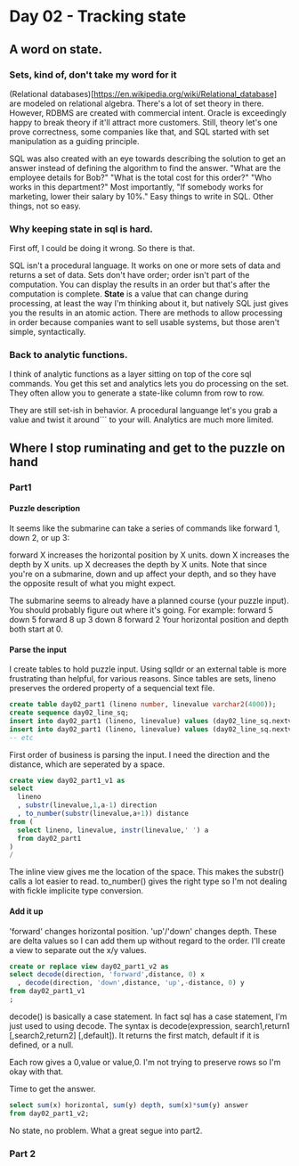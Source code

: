 # Day 02 - Tracking state
## A word on state.
### Sets, kind of, don't take my word for it
(Relational databases)[https://en.wikipedia.org/wiki/Relational_database] are modeled on relational algebra. There's a lot of set theory in there. However, RDBMS are created with commercial intent. Oracle is exceedingly happy to break theory if it'll attract more customers. Still, theory let's one prove correctness, some companies like that, and SQL started with set manipulation as a guiding principle.

SQL was also created with an eye towards describing the solution to get an answer instead of defining the algorithm to find the answer. "What are the employee details for Bob?" "What is the total cost for this order?" "Who works in this department?" Most importantly, "If somebody works for marketing, lower their salary by 10%." Easy things to write in SQL. Other things, not so easy.

### Why keeping state in sql is hard.
First off, I could be doing it wrong. So there is that.

SQL isn't a procedural language. It works on one or more sets of data and returns a set of data. Sets don't have order; order isn't part of the computation. You can display the results in an order but that's after the computation is complete. **State** is a value that can change during processing, at least the way I'm thinking about it, but natively SQL just gives you the results in an atomic action. There are methods to allow processing in order because companies want to sell usable systems, but those aren't simple, syntactically.

### Back to analytic functions.
I think of analytic functions as a layer sitting on top of the core sql commands. You get this set and analytics lets you do processing on the set. They often allow you to generate a state-like column from row to row.

They are still set-ish in behavior. A procedural languange let's you grab a value and twist it around``` to your will. Analytics are much more limited.

## Where I stop ruminating and get to the puzzle on hand
### Part1
#### Puzzle description
It seems like the submarine can take a series of commands like forward 1, down 2, or up 3:

forward X increases the horizontal position by X units.
down X increases the depth by X units.
up X decreases the depth by X units.
Note that since you're on a submarine, down and up affect your depth, and so they have the opposite result of what you might expect.

The submarine seems to already have a planned course (your puzzle input). You should probably figure out where it's going. For example:
forward 5
down 5
forward 8
up 3
down 8
forward 2
Your horizontal position and depth both start at 0. 

#### Parse the input
I create tables to hold  puzzle input. Using sqlldr or an external table is more frustrating than helpful, for various reasons. Since tables are sets, lineno preserves the ordered property of a sequencial text file.
```sql
create table day02_part1 (lineno number, linevalue varchar2(4000));
create sequence day02_line_sq;
insert into day02_part1 (lineno, linevalue) values (day02_line_sq.nextval,'forward 1');
insert into day02_part1 (lineno, linevalue) values (day02_line_sq.nextval,'down 5');
-- etc
```

First order of business is parsing the input. I need the direction and the distance, which are seperated by a space.
```sql
create view day02_part1_v1 as
select
  lineno
  , substr(linevalue,1,a-1) direction
  , to_number(substr(linevalue,a+1)) distance
from (
  select lineno, linevalue, instr(linevalue,' ') a
  from day02_part1
)
/
```
The inline view gives me the location of the space. This makes the substr() calls a lot easier to read. to_number() gives the right type so I'm not dealing with fickle implicite type conversion.
#### Add it up
'forward' changes horizontal position. 'up'/'down' changes depth. These are delta values so I can add them up without regard to the order. I'll create a view to separate out the x/y values.
```sql
create or replace view day02_part1_v2 as
select decode(direction, 'forward',distance, 0) x
  , decode(direction, 'down',distance, 'up',-distance, 0) y
from day02_part1_v1
;
```
decode() is basically a case statement. In fact sql has a case statement, I'm just used to using decode. The syntax is decode(expression, search1,return1 \[,search2,return2] \[,default]). It returns the first match, default if it is defined, or a null.

Each row gives a 0,value or value,0. I'm not trying to preserve rows so I'm okay with that.

Time to get the answer.
```sql
select sum(x) horizontal, sum(y) depth, sum(x)*sum(y) answer
from day02_part1_v2;
```
No state, no problem. What a great segue into part2.
### Part 2
